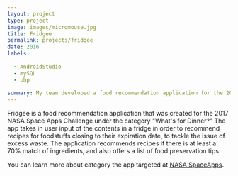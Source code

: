 ```yaml
---
layout: project
type: project
image: images/micromouse.jpg
title: Fridgee
permalink: projects/fridgee
date: 2016
labels:
  
  - AndroidStudio
  - mySQL
  - php
  
summary: My team developed a food recommendation application for the 2017 NASA hackathon Space Apps Challenge.
---
```


Fridgee is a food recommendation application that was created for the 2017 NASA Space Apps Challenge under the category "What's for Dinner?"
The app takes in user input of the contents in a fridge in order to recommend recipes for foodstuffs closing to their expiration date, to tackle the issue of excess waste.
The application recommends recipes if there is at least a 70% match of ingredients, and also offers a list of food preservation tips.

You can learn more about category the app targeted at [NASA SpaceApps](https://2017.spaceappschallenge.org/challenges/earth-and-us/whats-dinner/details).



